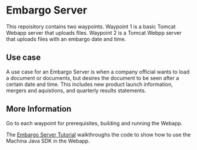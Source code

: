 # Embargo Server

This repoisitory contains two waypoints.  Waypoint 1 is a basic Tomcat Webapp server that uploads
files.  Waypoint 2 is a Tomcat Webpp server that uploads files with an embargo date and time.

## Use case

A use case for an Embargo Server is when a company official wants to load a document or documents, but
desires the document to be seen after a certain date and time.  This includes new product launch
information, mergers and aquistions, and quarterly results statements.

## More Information

Go to each waypoint for prerequisites, building and running the Webapp.

The [Embargo Server Tutorial](https://dev.ionic.com/tutorials/sdk-advanced/embargo-server) walkthroughs
the code to show how to use the Machina Java SDK in the Webapp.
